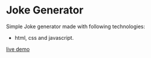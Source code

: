 # Joke Generator
Simple Joke generator made with following technologies:
- html, css and javascript.

[live demo](https://joke-generator-bice.vercel.app/)
